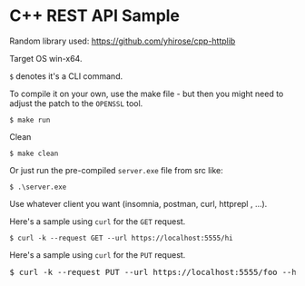 # C++ REST API Sample
Random library used:
https://github.com/yhirose/cpp-httplib

Target OS win-x64.

`$` denotes it's a CLI command.

To compile it on your own, use the make file - but then you might need to adjust the patch to the `OPENSSL` tool.

`$ make run`

Clean

`$ make clean`

Or just run the pre-compiled `server.exe` file from src like:

`$ .\server.exe`

Use whatever client you want (insomnia, postman, curl, httprepl , ...).

Here's a sample using `curl` for the `GET` request.

`$ curl -k --request GET --url https://localhost:5555/hi`

Here's a sample using `curl` for the `PUT` request.
<pre>$ curl -k --request PUT --url https://localhost:5555/foo --header 'Authorization: ApiKey MY_API_KEY' --header 'Content-Type: application/json' --data '{ "sample": "foo" }'</pre>
